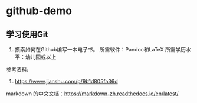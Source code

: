 # github-demo

## 学习使用Git

1. 摸索如何在Github编写一本电子书。
   所需软件：Pandoc和LaTeX 
   所需学历水平：幼儿园或以上

参考资料:
1. https://www.jianshu.com/p/9b1d805fa36d

markdown 的中文文档：https://markdown-zh.readthedocs.io/en/latest/